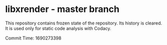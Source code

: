 # libxrender - master branch

This repository contains frozen state of the repository.
Its history is cleared. It is used only for static code
analysis with Codacy.

Commit Time: 1690273398